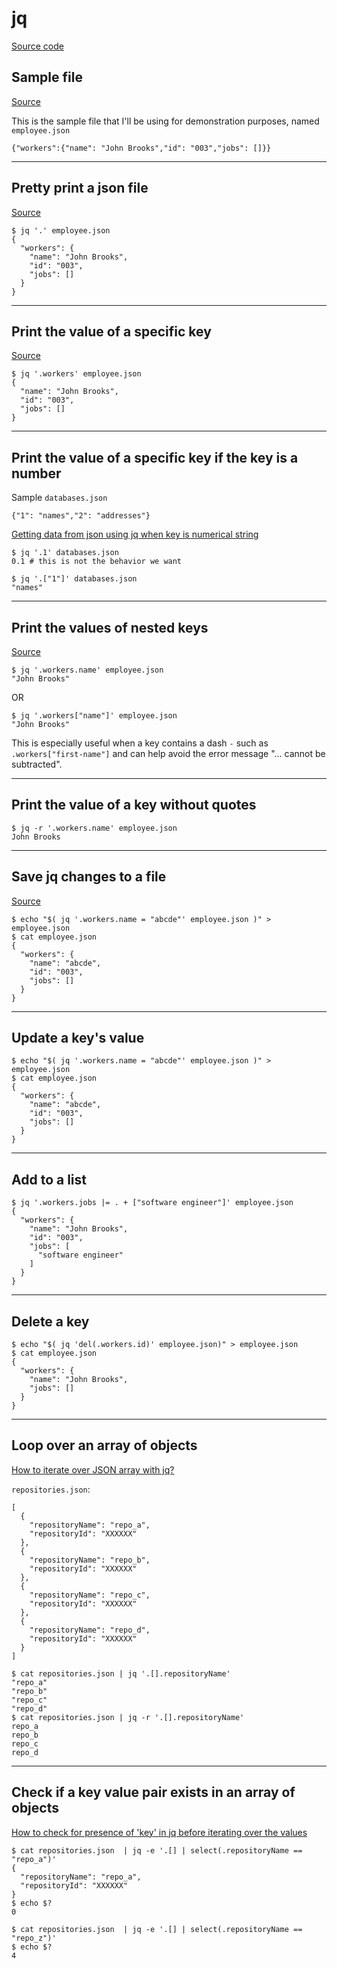 # jq

[Source code](https://github.com/stedolan/jq)

## Sample file
[Source](https://tecadmin.net/linux-jq-command/)

This is the sample file that I'll be using for demonstration purposes, named `employee.json`
```
{"workers":{"name": "John Brooks","id": "003","jobs": []}}
```

---

## Pretty print a json file
[Source](https://tecadmin.net/linux-jq-command/)
```
$ jq '.' employee.json
{
  "workers": {
    "name": "John Brooks",
    "id": "003",
    "jobs": []
  }
}
```

---

## Print the value of a specific key
[Source](https://tecadmin.net/linux-jq-command/)
```
$ jq '.workers' employee.json
{
  "name": "John Brooks",
  "id": "003",
  "jobs": []
}
```

---

## Print the value of a specific key if the key is a number
Sample `databases.json`
```
{"1": "names","2": "addresses"}
```
[Getting data from json using jq when key is numerical string](https://stackoverflow.com/a/28847101)
```
$ jq '.1' databases.json
0.1 # this is not the behavior we want

$ jq '.["1"]' databases.json
"names"
```

---

## Print the values of nested keys
[Source](https://tecadmin.net/linux-jq-command/)
```
$ jq '.workers.name' employee.json
"John Brooks"
```
OR
```
$ jq '.workers["name"]' employee.json
"John Brooks"
```
This is especially useful when a key contains a dash `-` such as `.workers["first-name"]` and can help avoid the error message "... cannot be subtracted".

---

## Print the value of a key without quotes
```
$ jq -r '.workers.name' employee.json
John Brooks
```

---

## Save jq changes to a file
[Source](https://stackoverflow.com/questions/42716734/modify-a-key-value-in-a-json-using-jq-in-place)
```
$ echo "$( jq '.workers.name = "abcde"' employee.json )" > employee.json
$ cat employee.json
{
  "workers": {
    "name": "abcde",
    "id": "003",
    "jobs": []
  }
}
```

---

## Update a key's value
```
$ echo "$( jq '.workers.name = "abcde"' employee.json )" > employee.json
$ cat employee.json
{
  "workers": {
    "name": "abcde",
    "id": "003",
    "jobs": []
  }
}
```

---

## Add to a list
```
$ jq '.workers.jobs |= . + ["software engineer"]' employee.json
{
  "workers": {
    "name": "John Brooks",
    "id": "003",
    "jobs": [
      "software engineer"
    ]
  }
}
```

---

## Delete a key
```
$ echo "$( jq 'del(.workers.id)' employee.json)" > employee.json
$ cat employee.json
{
  "workers": {
    "name": "John Brooks",
    "jobs": []
  }
}
```

---

## Loop over an array of objects
[How to iterate over JSON array with jq?](https://stackoverflow.com/a/68121251)

`repositories.json`:
```
[
  {
    "repositoryName": "repo_a",
    "repositoryId": "XXXXXX"
  },
  {
    "repositoryName": "repo_b",
    "repositoryId": "XXXXXX"
  },
  {
    "repositoryName": "repo_c",
    "repositoryId": "XXXXXX"
  },
  {
    "repositoryName": "repo_d",
    "repositoryId": "XXXXXX"
  }
]
```

```
$ cat repositories.json | jq '.[].repositoryName'
"repo_a"
"repo_b"
"repo_c"
"repo_d"
$ cat repositories.json | jq -r '.[].repositoryName'
repo_a
repo_b
repo_c
repo_d
```

---

## Check if a key value pair exists in an array of objects
[How to check for presence of 'key' in jq before iterating over the values](https://stackoverflow.com/a/42099242)
```
$ cat repositories.json  | jq -e '.[] | select(.repositoryName == "repo_a")'
{
  "repositoryName": "repo_a",
  "repositoryId": "XXXXXX"
}
$ echo $?
0

$ cat repositories.json  | jq -e '.[] | select(.repositoryName == "repo_z")'
$ echo $?
4
```
